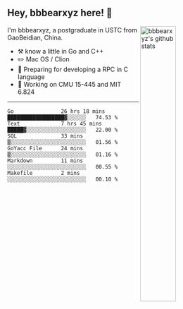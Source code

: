 ## Hey, bbbearxyz here! :wave:

<img align="right" alt="bbbearxyz's github stats" width="40%" src="https://github-readme-stats.vercel.app/api?username=bbbearxyz&show_icons=true">

I'm bbbearxyz, a postgraduate in USTC from GaoBeidian, China.

-   :hammer_and_pick:    know a little in Go and C++
-   :pencil2: Mac OS / Clion
-   :seedling: Preparing for developing a RPC in C language 
-   :thinking: Working on CMU 15-445 and MIT 6.824
---
<!--START_SECTION:waka-->

```text
Go               26 hrs 18 mins  ██████████████████▓░░░░░░   74.53 %
Text             7 hrs 45 mins   █████▓░░░░░░░░░░░░░░░░░░░   22.00 %
SQL              33 mins         ▒░░░░░░░░░░░░░░░░░░░░░░░░   01.56 %
GoYacc File      24 mins         ▒░░░░░░░░░░░░░░░░░░░░░░░░   01.16 %
Markdown         11 mins         ░░░░░░░░░░░░░░░░░░░░░░░░░   00.55 %
Makefile         2 mins          ░░░░░░░░░░░░░░░░░░░░░░░░░   00.10 %
```

<!--END_SECTION:waka-->
